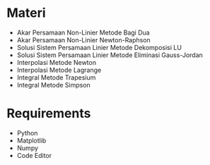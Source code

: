 # Materi

- Akar Persamaan Non-Linier Metode Bagi Dua
- Akar Persamaan Non-Linier Newton-Raphson
- Solusi Sistem Persamaan Linier Metode Dekomposisi LU
- Solusi Sistem Persamaan Linier Metode Eliminasi Gauss-Jordan
- Interpolasi Metode Newton
- Interpolasi Metode Lagrange
- Integral Metode Trapesium
- Integral Metode Simpson

# Requirements

- Python
- Matplotlib
- Numpy
- Code Editor

